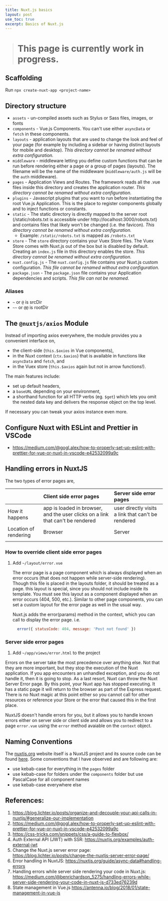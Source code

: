 ```yaml
---
title: Nuxt.js basics
layout: post
use_toc: true
excerpt: Basics of Nuxt.js
---
```


> # This page is currently work in progress.

## Scaffolding
Run `npx create-nuxt-app <project-name>`

## Directory structure
 - `assets` - un-compiled assets such as Stylus or Sass files, images, or fonts
 - `components` - Vue.js Components. You can't use either `asyncData` or `fetch` in these components.
 - `layouts` - application layouts that are used to change the look and feel of your page (for example by including a sidebar or having distinct layouts for mobile and desktop). _This directory cannot be renamed without extra configuration._
 - `middleware` - middleware letting you define custom functions that can be run before rendering either a page or a group of pages (layouts). The filename will be the name of the middleware (`middleware/auth.js` will be the `auth` middleware).
 - `pages` - Application Views and Routes. The framework reads all the .vue files inside this directory and creates the application router. _This directory cannot be renamed without extra configuration._
 - `plugins` - Javascript plugins that you want to run before instantiating the root Vue.js Application. This is the place to register components globally and to inject functions or constants.
 - `static` - The static directory is directly mapped to the server root (/static/robots.txt is accessible under http://localhost:3000/robots.txt) and contains files that likely won't be changed (i.e. the favicon). _This directory cannot be renamed without extra configuration._
    - Example: `/static/robots.txt` is mapped as `/robots.txt`
  - `store` - The `store` directory contains your Vuex Store files. The Vuex Store comes with Nuxt.js out of the box but is disabled by default. Creating an `index.js` file in this directory enables the store. _This directory cannot be renamed without extra configuration._
   - `nuxt.config.js` - The `nuxt.config.js` file contains your Nuxt.js custom configuration. _This file cannot be renamed without extra configuration._
   - `package.json` - The `package.json` file contains your Application dependencies and scripts. _This file can not be renamed._

### Aliases
  - `~` or `@` is srcDir
  - `~~` or `@@` is rootDir

## The `@nuxtjs/axios` Module
Instead of importing axios everywhere, the module provides you a convenient interface on,
 - the client-side (`this.$axios` in Vue components), 
 - in the Nuxt context (`ctx.$axios`) that is available in functions like `asyncData` and `fetch`, and 
 - in the Vuex store (`this.$axios` again but not in arrow functions!). 

  The main features include: 
   - set up default headers, 
   - a `baseURL` depending on your environment, 
   - a shorthand function for all HTTP verbs (eg. `$get`) which lets you omit the nested data key and delivers the response object on the top level.
   
   If necessary you can tweak your axios instance even more.

## Configure Nuxt with ESLint and Prettier in VSCode
 - https://medium.com/@gogl.alex/how-to-properly-set-up-eslint-with-prettier-for-vue-or-nuxt-in-vscode-e42532099a9c

## Handling errors in NuxtJS
The two types of error pages are, 

|              | Client side error pages          | Server side error pages |
|:-------------|:------------------|:------|
| How it happens           | app is loaded in browser, and the user clicks on a link that can't be rendered | user directly visits a link that can't be rendered  |
| Location of rendering |  Browser  | Server  |
|  |    |   |

### How to override client side error pages
1. Add `~/layout/error.vue` 

    The error page is a page component which is always displayed when an error occurs (that does not happen while server-side rendering). Though this file is placed in the layouts folder, it should be treated as a page. this layout is special, since you should not include <nuxt/> inside its template. You must see this layout as a component displayed when an error occurs (404, 500, etc.). Similar to other page components, you can set a custom layout for the error page as well in the usual way.
    
    Nuxt.js adds the error(params) method in the context, which you can call to display the error page. i.e. 
    
    ```js
      error({ statusCode: 404, message: 'Post not found' })
    ```


### Server side error pages
1. Add `~/app/views/error.html` to the project

Errors on the server take the most precedence over anything else. Not that they are more important, but they stop the execution of the Nuxt application. If you app encounters an unhandled exception, and you do not handle it, then it is going to stop. As a last resort, Nuxt can throw the Nuxt Server Error page. By this point, your Nuxt app has stopped executing. It has a static page it will return to the browser as part of the Express request. There is no Nuxt magic at this point either so you cannot call for other resources or reference your Store or the error that caused this in the first place.

NuxtJS doesn't handle errors for you, but it allows you to handle known errors either on server side or client side and allows you to redirect to a page `error.vue` using the `error` method avaiable on the `context` object.

## Naming Conventions
The [nuxtjs.org](https://nuxtjs.org) website itself is a NuxtJS project and its source code can be found [here](https://github.com/nuxt/nuxtjs.org). Some conventions that I have observed and are following are: 
 - use kebab-case for everything in the `pages` folder
 - use kebab-case for folders under the `components` folder but use PascalCase for all component names
 - use kebab-case everywhere else

## References: 
1. https://blog.lichter.io/posts/organize-and-decouple-your-api-calls-in-nuxtjs/#generalize-our-implementation
2. https://medium.com/@gogl.alex/how-to-properly-set-up-eslint-with-prettier-for-vue-or-nuxt-in-vscode-e42532099a9c
3. https://css-tricks.com/snippets/css/a-guide-to-flexbox/
4. Auth External API (JWT) with SSR: https://nuxtjs.org/examples/auth-external-jwt
5. Change the Nuxt.js server error page: https://blog.lichter.io/posts/change-the-nuxtjs-server-error-page/
6. Error handling in NuxtJS: https://nuxtjs.org/guide/async-data#handling-errors
7. Handling errors while server side rendering your code in Nuxt.js: https://medium.com/@benrichardson_5275/handling-errors-while-server-side-rendering-your-code-in-nuxt-js-d733ed76239d
8. State management in Vue.js https://antenna.io/blog/2018/01/state-management-in-vue-js